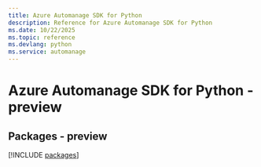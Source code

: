```yaml
---
title: Azure Automanage SDK for Python
description: Reference for Azure Automanage SDK for Python
ms.date: 10/22/2025
ms.topic: reference
ms.devlang: python
ms.service: automanage
---
```

# Azure Automanage SDK for Python - preview
## Packages - preview
[!INCLUDE [packages](automanage-index.md)]